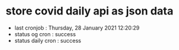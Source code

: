 # store covid daily api as json data

- last cronjob : Thursday, 28 January 2021 12:20:29
- status og cron : success
- status daily cron : success
      
      